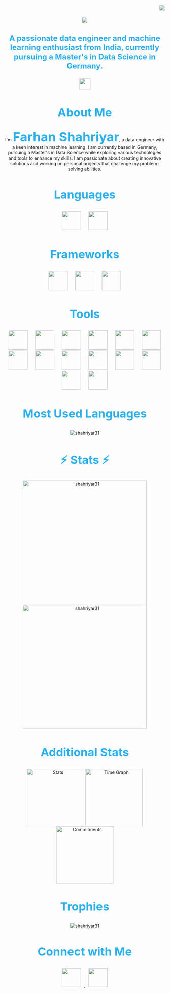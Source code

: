 <img align="right" src="https://visitor-badge.laobi.icu/badge?page_id=shahriyar31.shahriyar31" />

<h1 align="center">
    <img src="https://readme-typing-svg.demolab.com?font=Roboto+Slab&color=%232AB0EE&size=45&center=true&vCenter=true&width=500&duration=3000&pause=1000&lines=Hi+There!+👋;+I'm+Farhan+Shahriyar!;" />
</h1>

<h3 align="center" style="font-size: 24px; color: #2AB0EE;">A passionate data engineer and machine learning enthusiast from India, currently pursuing a Master's in Data Science in Germany.</h3>

<p align="center">
  <img src="https://readme-typing-svg.demolab.com?font=Roboto+Slab&color=%232AB0EE&size=35&center=true&vCenter=true&width=450&duration=3000&pause=1000&lines=Data+Engineer;Machine+Learning+Explorer" width="auto" height="35"/>
</p>

<h2 align="center" style="font-size: 36px; color: #2AB0EE;">About Me</h2>
<p align="center" style="max-width: 800px; margin: auto;">
  I'm <strong style="font-size: 40px; color: #2AB0EE;">Farhan Shahriyar</strong>, a data engineer with a keen interest in machine learning. I am currently based in Germany, pursuing a Master's in Data Science while exploring various technologies and tools to enhance my skills. I am passionate about creating innovative solutions and working on personal projects that challenge my problem-solving abilities.
</p>

<h2 align="center" style="font-size: 36px; color: #2AB0EE;">Languages</h2>
<p align="center">
  <img src="https://img.shields.io/badge/Python-3776AB?style=flat-square&logo=python&logoColor=white&labelColor=#242424&color=3776AB" height="60" style="margin: 0 10px;" />
  <img src="https://img.shields.io/badge/R-276DC3?style=flat-square&logo=r&logoColor=white&labelColor=#242424&color=276DC3" height="60" style="margin: 0 10px;" />
</p>

<h2 align="center" style="font-size: 36px; color: #2AB0EE;">Frameworks</h2>
<p align="center">
  <img src="https://img.shields.io/badge/Node.js-339933?style=flat-square&logo=node.js&logoColor=white&labelColor=#242424&color=339933" height="60" style="margin: 0 10px;" />
  <img src="https://img.shields.io/badge/Flask-000000?style=flat-square&logo=flask&logoColor=white&labelColor=#242424&color=000000" height="60" style="margin: 0 10px;" />
  <img src="https://img.shields.io/badge/Django-092E20?style=flat-square&logo=django&logoColor=white&labelColor=#242424&color=092E20" height="60" style="margin: 0 10px;" />
</p>

<h2 align="center" style="font-size: 36px; color: #2AB0EE;">Tools</h2>
<p align="center">
  <img src="https://img.shields.io/badge/Git-F05032?style=flat-square&logo=git&logoColor=white&labelColor=#242424&color=F05032" height="60" style="margin: 0 10px;" />
  <img src="https://img.shields.io/badge/GitHub-181717?style=flat-square&logo=github&logoColor=white&labelColor=#242424&color=181717" height="60" style="margin: 0 10px;" />
  <img src="https://img.shields.io/badge/VS_Code-007ACC?style=flat-square&logo=visual-studio-code&logoColor=white&labelColor=#242424&color=007ACC" height="60" style="margin: 0 10px;" />
  <img src="https://img.shields.io/badge/Figma-F24E1E?style=flat-square&logo=figma&logoColor=white&labelColor=#242424&color=F24E1E" height="60" style="margin: 0 10px;" />
  <img src="https://img.shields.io/badge/Docker-2496ED?style=flat-square&logo=docker&logoColor=white&labelColor=#242424&color=2496ED" height="60" style="margin: 0 10px;" />
  <img src="https://img.shields.io/badge/AWS-232F3E?style=flat-square&logo=amazonaws&logoColor=white&labelColor=#242424&color=232F3E" height="60" style="margin: 0 10px;" />
  <img src="https://img.shields.io/badge/Google_Cloud-4285F4?style=flat-square&logo=google-cloud&logoColor=white&labelColor=#242424&color=4285F4" height="60" style="margin: 0 10px;" />
  <img src="https://img.shields.io/badge/MongoDB-47A248?style=flat-square&logo=mongodb&logoColor=white&labelColor=#242424&color=47A248" height="60" style="margin: 0 10px;" />
  <img src="https://img.shields.io/badge/MySQL-00758F?style=flat-square&logo=mysql&logoColor=white&labelColor=#242424&color=00758F" height="60" style="margin: 0 10px;" />
  <img src="https://img.shields.io/badge/PostgreSQL-4169E1?style=flat-square&logo=postgresql&logoColor=white&labelColor=#242424&color=4169E1" height="60" style="margin: 0 10px;" />
  <img src="https://img.shields.io/badge/PyCharm-000000?style=flat-square&logo=pycharm&logoColor=white&labelColor=#242424&color=000000" height="60" style="margin: 0 10px;" />
  <img src="https://img.shields.io/badge/Jupyter_Notebook-F37626?style=flat-square&logo=jupyter&logoColor=white&labelColor=#242424&color=F37626" height="60" style="margin: 0 10px;" />
  <img src="https://img.shields.io/badge/Linux-FCC624?style=flat-square&logo=linux&logoColor=black&labelColor=#242424&color=FCC624" height="60" style="margin: 0 10px;" />
  <img src="https://img.shields.io/badge/Windows-0078D6?style=flat-square&logo=windows&logoColor=white&labelColor=#242424&color=0078D6" height="60" style="margin: 0 10px;" />
</p>

<h2 align="center" style="font-size: 36px; color: #2AB0EE;">Most Used Languages</h2>
<p align="center">
  <img align="center" src="https://github-readme-stats.vercel.app/api/top-langs?username=shahriyar31&show_icons=true&locale=en&layout=compact&theme=dark" alt="shahriyar31" />
</p>

<h2 align="center" style="font-size: 36px; color: #2AB0EE;">⚡ Stats ⚡</h2>
<p align="center">
  <!-- Streak Stats -->
  <img align="center" width="390" src="https://github-readme-streak-stats.herokuapp.com/?user=shahriyar31&theme=black-ice&background=242424&ring=2AB0EE&fire=2AB0EE" alt="shahriyar31" />

  <!-- GitHub Stats -->
  <img align="center" width="390" src="https://github-readme-stats.vercel.app/api?username=shahriyar31&show_icons=true&locale=en&theme=radical&bg_color=242424&border_color=2AB0EE" alt="shahriyar31" />
</p>


<h2 align="center" style="font-size: 36px; color: #2AB0EE;">Additional Stats</h2>
<p align="center">
  <img align="center" src="http://github-profile-summary-cards.vercel.app/api/cards/stats?username=shahriyar31&theme=dark" height="180em" alt="Stats"/>
  <img align="center" src="http://github-profile-summary-cards.vercel.app/api/cards/productive-time?username=shahriyar31&theme=dark&utcOffset=5.30" height="180em" alt="Time Graph"/>
  <img align="center" src="http://github-profile-summary-cards.vercel.app/api/cards/profile-details?username=shahriyar31&theme=dark" height="180em" alt="Commitments"/>
</p>

<h2 align="center" style="font-size: 36px; color: #2AB0EE;">Trophies</h2>
<p align="center">
  <a href="https://github.com/ryo-ma/github-profile-trophy">
    <img src="https://github-profile-trophy.vercel.app/?username=shahriyar31&theme=darkhub&row=1&column=6" alt="shahriyar31" />
  </a>
</p>

<h2 align="center" style="font-size: 36px; color: #2AB0EE;">Connect with Me</h2>
<p align="center">
  <a href="mailto:shahriyarfarhan3101@gmail.com">
    <img src="https://img.shields.io/badge/Gmail-333333?style=flat-square&logo=gmail&logoColor=red&labelColor=#242424&color=333333" height="60" style="margin: 0 10px;" />
  </a>
  <a href="https://linkedin.com/in/shahriyar31" target="_blank">
    <img src="https://img.shields.io/badge/LinkedIn-0077B5?style=flat-square&logo=linkedin&logoColor=white&labelColor=#242424&color=0077B5" height="60" style="margin: 0 10px;" />
  </a>
</p>
